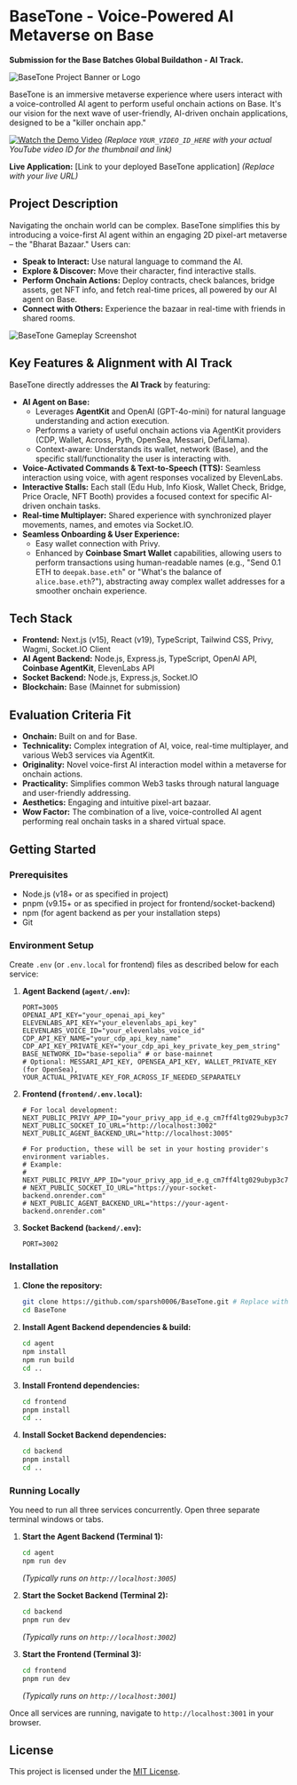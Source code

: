# BaseTone - Voice-Powered AI Metaverse on Base

**Submission for the Base Batches Global Buildathon - AI Track.**

<!-- Optional: Add your primary project image/logo here -->
![BaseTone Project Banner or Logo](assets/1.png)

BaseTone is an immersive metaverse experience where users interact with a voice-controlled AI agent to perform useful onchain actions on Base. It's our vision for the next wave of user-friendly, AI-driven onchain applications, designed to be a "killer onchain app."

[![Watch the Demo Video](https://img.youtube.com/vi/YOUR_VIDEO_ID_HERE/0.jpg)](https://www.youtube.com/watch?v=YOUR_VIDEO_ID_HERE)
*(Replace `YOUR_VIDEO_ID_HERE` with your actual YouTube video ID for the thumbnail and link)*

**Live Application:** [Link to your deployed BaseTone application]
*(Replace with your live URL)*

## Project Description

Navigating the onchain world can be complex. BaseTone simplifies this by introducing a voice-first AI agent within an engaging 2D pixel-art metaverse – the "Bharat Bazaar." Users can:

*   **Speak to Interact:** Use natural language to command the AI.
*   **Explore & Discover:** Move their character, find interactive stalls.
*   **Perform Onchain Actions:** Deploy contracts, check balances, bridge assets, get NFT info, and fetch real-time prices, all powered by our AI agent on Base.
*   **Connect with Others:** Experience the bazaar in real-time with friends in shared rooms.

<!-- Optional: Add a relevant screenshot or diagram here -->
![BaseTone Gameplay Screenshot](assets/2.png)

## Key Features & Alignment with AI Track

BaseTone directly addresses the **AI Track** by featuring:

*   **AI Agent on Base:**
    *   Leverages **AgentKit** and OpenAI (GPT-4o-mini) for natural language understanding and action execution.
    *   Performs a variety of useful onchain actions via AgentKit providers (CDP, Wallet, Across, Pyth, OpenSea, Messari, DefiLlama).
    *   Context-aware: Understands its wallet, network (Base), and the specific stall/functionality the user is interacting with.
*   **Voice-Activated Commands & Text-to-Speech (TTS):** Seamless interaction using voice, with agent responses vocalized by ElevenLabs.
*   **Interactive Stalls:** Each stall (Edu Hub, Info Kiosk, Wallet Check, Bridge, Price Oracle, NFT Booth) provides a focused context for specific AI-driven onchain tasks.
*   **Real-time Multiplayer:** Shared experience with synchronized player movements, names, and emotes via Socket.IO.
*   **Seamless Onboarding & User Experience:**
    *   Easy wallet connection with Privy.
    *   Enhanced by **Coinbase Smart Wallet** capabilities, allowing users to perform transactions using human-readable names (e.g., "Send 0.1 ETH to `deepak.base.eth`" or "What's the balance of `alice.base.eth`?"), abstracting away complex wallet addresses for a smoother onchain experience.

## Tech Stack

*   **Frontend:** Next.js (v15), React (v19), TypeScript, Tailwind CSS, Privy, Wagmi, Socket.IO Client
*   **AI Agent Backend:** Node.js, Express.js, TypeScript, OpenAI API, **Coinbase AgentKit**, ElevenLabs API
*   **Socket Backend:** Node.js, Express.js, Socket.IO
*   **Blockchain:** Base (Mainnet for submission)

## Evaluation Criteria Fit

*   **Onchain:** Built on and for Base.
*   **Technicality:** Complex integration of AI, voice, real-time multiplayer, and various Web3 services via AgentKit.
*   **Originality:** Novel voice-first AI interaction model within a metaverse for onchain actions.
*   **Practicality:** Simplifies common Web3 tasks through natural language and user-friendly addressing.
*   **Aesthetics:** Engaging and intuitive pixel-art bazaar.
*   **Wow Factor:** The combination of a live, voice-controlled AI agent performing real onchain tasks in a shared virtual space.

## Getting Started

### Prerequisites

*   Node.js (v18+ or as specified in project)
*   pnpm (v9.15+ or as specified in project for frontend/socket-backend)
*   npm (for agent backend as per your installation steps)
*   Git

### Environment Setup

Create `.env` (or `.env.local` for frontend) files as described below for each service:

1.  **Agent Backend (`agent/.env`):**
    ```env
    PORT=3005
    OPENAI_API_KEY="your_openai_api_key"
    ELEVENLABS_API_KEY="your_elevenlabs_api_key"
    ELEVENLABS_VOICE_ID="your_elevenlabs_voice_id"
    CDP_API_KEY_NAME="your_cdp_api_key_name"
    CDP_API_KEY_PRIVATE_KEY="your_cdp_api_key_private_key_pem_string"
    BASE_NETWORK_ID="base-sepolia" # or base-mainnet
    # Optional: MESSARI_API_KEY, OPENSEA_API_KEY, WALLET_PRIVATE_KEY (for OpenSea), YOUR_ACTUAL_PRIVATE_KEY_FOR_ACROSS_IF_NEEDED_SEPARATELY
    ```
2.  **Frontend (`frontend/.env.local`):**
    ```env
    # For local development:
    NEXT_PUBLIC_PRIVY_APP_ID="your_privy_app_id_e.g_cm7ff4ltg029ubyp3c7kgd85m"
    NEXT_PUBLIC_SOCKET_IO_URL="http://localhost:3002"
    NEXT_PUBLIC_AGENT_BACKEND_URL="http://localhost:3005"

    # For production, these will be set in your hosting provider's environment variables.
    # Example:
    # NEXT_PUBLIC_PRIVY_APP_ID="your_privy_app_id_e.g_cm7ff4ltg029ubyp3c7kgd85m"
    # NEXT_PUBLIC_SOCKET_IO_URL="https://your-socket-backend.onrender.com"
    # NEXT_PUBLIC_AGENT_BACKEND_URL="https://your-agent-backend.onrender.com"
    ```
3.  **Socket Backend (`backend/.env`):**
    ```env
    PORT=3002
    ```

### Installation

1.  **Clone the repository:**
    ```bash
    git clone https://github.com/sparsh0006/BaseTone.git # Replace with your actual repo URL
    cd BaseTone
    ```

2.  **Install Agent Backend dependencies & build:**
    ```bash
    cd agent
    npm install
    npm run build
    cd ..
    ```

3.  **Install Frontend dependencies:**
    ```bash
    cd frontend
    pnpm install
    cd ..
    ```

4.  **Install Socket Backend dependencies:**
    ```bash
    cd backend
    pnpm install
    cd ..
    ```

### Running Locally

You need to run all three services concurrently. Open three separate terminal windows or tabs.

1.  **Start the Agent Backend (Terminal 1):**
    ```bash
    cd agent
    npm run dev
    ```
    *(Typically runs on `http://localhost:3005`)*

2.  **Start the Socket Backend (Terminal 2):**
    ```bash
    cd backend
    pnpm run dev
    ```
    *(Typically runs on `http://localhost:3002`)*

3.  **Start the Frontend (Terminal 3):**
    ```bash
    cd frontend
    pnpm run dev
    ```
    *(Typically runs on `http://localhost:3001`)*

Once all services are running, navigate to `http://localhost:3001` in your browser.


## License

This project is licensed under the [MIT License](https://opensource.org/licenses/MIT).

